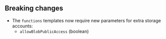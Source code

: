 [//]: # (Format this CHANGELOG.md with these titles:)
[//]: # (Breaking changes)
[//]: # (New features)
[//]: # (Bug fixes)
[//]: # (Minor changes)

## Breaking changes

- The `functions` templates now require new parameters for extra storage accounts:
  - `allowBlobPublicAccess` (boolean)
